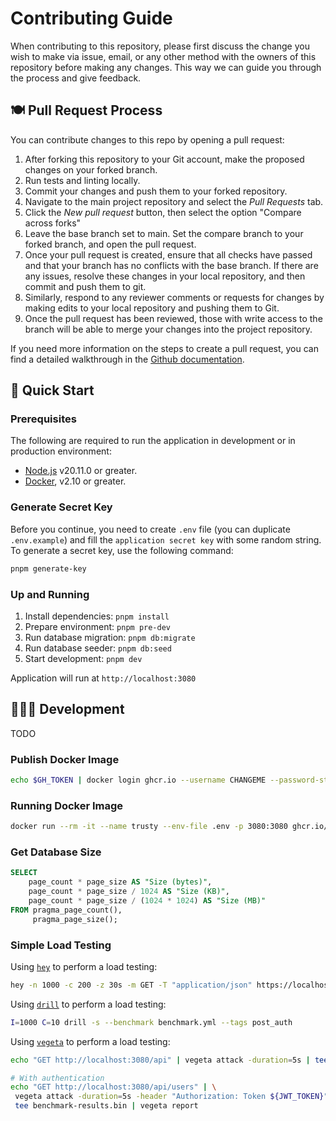 # Contributing Guide

When contributing to this repository, please first discuss the change you wish
to make via issue, email, or any other method with the owners of this repository
before making any changes. This way we can guide you through the process and
give feedback.

## 🍽️ Pull Request Process

You can contribute changes to this repo by opening a pull request:

1. After forking this repository to your Git account, make the proposed changes on your forked branch.
2. Run tests and linting locally.
3. Commit your changes and push them to your forked repository.
4. Navigate to the main project repository and select the _Pull Requests_ tab.
5. Click the _New pull request_ button, then select the option "Compare across forks"
6. Leave the base branch set to main. Set the compare branch to your forked branch, and open the pull request.
7. Once your pull request is created, ensure that all checks have passed and that your branch has no conflicts with the base branch. If there are any issues, resolve these changes in your local repository, and then commit and push them to git.
8. Similarly, respond to any reviewer comments or requests for changes by making edits to your local repository and pushing them to Git.
9. Once the pull request has been reviewed, those with write access to the branch will be able to merge your changes into the project repository.

If you need more information on the steps to create a pull request, you can find a detailed walkthrough in the [Github documentation][pull-requests-docs].


## 🏁 Quick Start

### Prerequisites

The following are required to run the application in development or in production environment:

- [Node.js](https://nodejs.org/en/download) v20.11.0 or greater.
- [Docker](https://docs.docker.com/engine/install), v2.10 or greater.

### Generate Secret Key

Before you continue, you need to create `.env` file (you can duplicate `.env.example`) and
fill the `application secret key` with some random string. To generate a secret key, use
the following command:

```sh
pnpm generate-key
```

### Up and Running

1. Install dependencies: `pnpm install`
2. Prepare environment: `pnpm pre-dev`
3. Run database migration: `pnpm db:migrate`
4. Run database seeder: `pnpm db:seed`
5. Start development: `pnpm dev`

Application will run at `http://localhost:3080`

## 🧑🏻‍💻 Development

TODO

### Publish Docker Image

```sh
echo $GH_TOKEN | docker login ghcr.io --username CHANGEME --password-stdin
```

### Running Docker Image

```sh
docker run --rm -it --name trusty --env-file .env -p 3080:3080 ghcr.io/riipandi/trusty:edge
```

### Get Database Size

```sql
SELECT
    page_count * page_size AS "Size (bytes)",
    page_count * page_size / 1024 AS "Size (KB)",
    page_count * page_size / (1024 * 1024) AS "Size (MB)"
FROM pragma_page_count(),
     pragma_page_size();
```

### Simple Load Testing

Using [`hey`](https://github.com/rakyll/hey) to perform a load testing:

```sh
hey -n 1000 -c 200 -z 30s -m GET -T "application/json" https://localhost:3080/api/health
```

Using [`drill`](https://github.com/fcsonline/drill) to perform a load testing:

```sh
I=1000 C=10 drill -s --benchmark benchmark.yml --tags post_auth
```

Using [`vegeta`](https://github.com/tsenart/vegeta) to perform a load testing:

```sh
echo "GET http://localhost:3080/api" | vegeta attack -duration=5s | tee benchmark-results.bin | vegeta report

# With authentication
echo "GET http://localhost:3080/api/users" | \
 vegeta attack -duration=5s -header "Authorization: Token ${JWT_TOKEN}" | \
 tee benchmark-results.bin | vegeta report
```

[pull-requests-docs]: https://docs.github.com/en/pull-requests/collaborating-with-pull-requests/proposing-changes-to-your-work-with-pull-requests/creating-a-pull-request-from-a-fork
